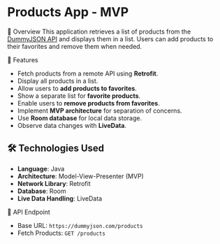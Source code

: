 # Products App - MVP

📌 Overview
This application retrieves a list of products from the [DummyJSON API](https://dummyjson.com/products) and displays them in a list. Users can add products to their favorites and remove them when needed.

🎯 Features
- Fetch products from a remote API using **Retrofit**.
- Display all products in a list.
- Allow users to **add products to favorites**.
- Show a separate list for **favorite products**.
- Enable users to **remove products from favorites**.
- Implement **MVP architecture** for separation of concerns.
- Use **Room database** for local data storage.
- Observe data changes with **LiveData**.


## 🛠 Technologies Used
- **Language**: Java
- **Architecture**: Model-View-Presenter (MVP)
- **Network Library**: Retrofit
- **Database**: Room
- **Live Data Handling**: LiveData

📌 API Endpoint
- Base URL: `https://dummyjson.com/products`
- Fetch Products: `GET /products`
